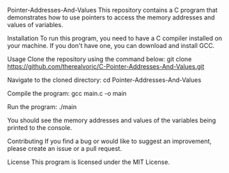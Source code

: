 Pointer-Addresses-And-Values
This repository contains a C program that demonstrates how to use pointers to access the memory addresses and values of variables.

Installation
To run this program, you need to have a C compiler installed on your machine. If you don't have one, you can download and install GCC.

Usage
Clone the repository using the command below: 
git clone https://github.com/therealvoric/C-Pointer-Addresses-And-Values.git

Navigate to the cloned directory:
cd Pointer-Addresses-And-Values

Compile the program:
gcc main.c -o main

Run the program:
./main

You should see the memory addresses and values of the variables being printed to the console.

Contributing
If you find a bug or would like to suggest an improvement, please create an issue or a pull request.

License
This program is licensed under the MIT License.
